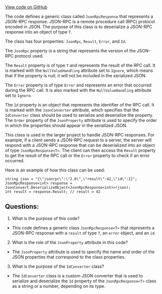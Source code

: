 [View code on GitHub](https://github.com/nethermindeth/nethermind/Nethermind.JsonRpc/Client/JsonRpcResponse.cs)

The code defines a generic class called `JsonRpcResponse` that represents a JSON-RPC response. JSON-RPC is a remote procedure call (RPC) protocol encoded in JSON. The purpose of this class is to deserialize a JSON-RPC response into an object of type `T`. 

The class has four properties: `JsonRpc`, `Result`, `Error`, and `Id`. 

The `JsonRpc` property is a string that represents the version of the JSON-RPC protocol used. 

The `Result` property is of type `T` and represents the result of the RPC call. It is marked with the `NullValueHandling` attribute set to `Ignore`, which means that if the property is null, it will not be included in the serialized JSON. 

The `Error` property is of type `Error` and represents an error that occurred during the RPC call. It is also marked with the `NullValueHandling` attribute set to `Ignore`. 

The `Id` property is an object that represents the identifier of the RPC call. It is marked with the `JsonConverter` attribute, which specifies that the `IdConverter` class should be used to serialize and deserialize the property. The `Order` property of the `JsonProperty` attribute is used to specify the order in which the properties should appear in the serialized JSON.

This class is used in the larger project to handle JSON-RPC responses. For example, if a client sends a JSON-RPC request to a server, the server will respond with a JSON-RPC response that can be deserialized into an object of type `JsonRpcResponse<T>`. The client can then access the `Result` property to get the result of the RPC call or the `Error` property to check if an error occurred. 

Here is an example of how this class can be used:

```
string json = "{\"jsonrpc\":\"2.0\",\"result\":42,\"id\":1}";
JsonRpcResponse<int> response = JsonConvert.DeserializeObject<JsonRpcResponse<int>>(json);
int result = response.Result; // result = 42
```
## Questions: 
 1. What is the purpose of this code?
- This code defines a generic class `JsonRpcResponse<T>` that represents a JSON-RPC response with a `result` of type `T`, an `error` object, and an `id`.

2. What is the role of the `JsonProperty` attribute in this code?
- The `JsonProperty` attribute is used to specify the name and order of the JSON properties that correspond to the class properties.

3. What is the purpose of the `IdConverter` class?
- The `IdConverter` class is a custom JSON converter that is used to serialize and deserialize the `Id` property of the `JsonRpcResponse<T>` class as a string or a number, depending on its type.